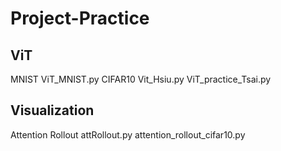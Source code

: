 Project-Practice
===

ViT
---
MNIST
    ViT_MNIST.py
CIFAR10
    Vit_Hsiu.py
    ViT_practice_Tsai.py

Visualization
---
Attention Rollout
    attRollout.py
    attention_rollout_cifar10.py
  
